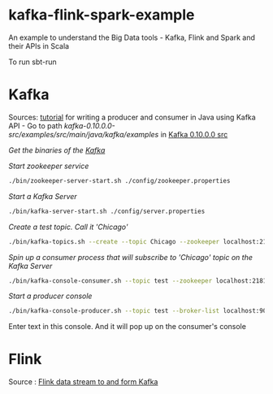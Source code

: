 # kafka-flink-spark-example
An example to understand the Big Data tools - Kafka, Flink and Spark and their APIs in Scala



To run sbt-run

Kafka
=====
Sources:
[tutorial](http://data-artisans.com/kafka-flink-a-practical-how-to/)
for writing a producer and consumer in Java using Kafka API - Go to path *kafka-0.10.0.0-src/examples/src/main/java/kafka/examples* in  [Kafka 0.10.0.0 src](http://kafka.apache.org/downloads.html)

_Get the binaries of the [Kafka](http://kafka.apache.org/downloads.html)_

_Start zookeeper service_
```bash
./bin/zookeeper-server-start.sh ./config/zookeeper.properties
```
_Start a Kafka Server_
```bash
./bin/kafka-server-start.sh ./config/server.properties
```
_Create a test topic. Call it 'Chicago'_
```bash
./bin/kafka-topics.sh --create --topic Chicago --zookeeper localhost:2181 --partitions 1 --replication-factor 1
```
_Spin up a consumer process that will subscribe to 'Chicago' topic on the Kafka Server_
```bash
./bin/kafka-console-consumer.sh --topic test --zookeeper localhost:2181
```
_Start a producer console_
```bash
./bin/kafka-console-producer.sh --topic test --broker-list localhost:9092
```

Enter text in this console. And it will pop up on the consumer's console

Flink
=====
Source :
[Flink data stream to and form Kafka](https://github.com/dataArtisans/kafka-example/)


